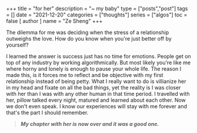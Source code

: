 +++
title = "for her"
description = "~ my baby"
type = ["posts","post"]
tags = []
date = "2021-12-20"
categories = ["thoughts"]
series = ["algos"]
toc = false 
[ author ]
  name = "Ze Sheng"
+++

The dilemma for me was deciding when the stress of a relationship outweighs the love. How do you know when you're just better off by yourself?


I learned the answer is success just has no time for emotions. People get on top of any industry by working algorithmically. But most likely you're like me where horny and lonely is enough to pause your whole life. The reason I made this, is it forces me to reflect and be objective with my first relationship instead of being petty. What I really want to do is villianize her in my head and fixate on all the bad things, yet the reality is I was closer with her than I was with any other human in that time period. I travelled with her, pillow talked every night, matured and learned about each other. Now we don't even speak. I know our experiences will stay with me forever and that's the part I should remember. 

> ***My chapter with her is now over and it was a good one.***


